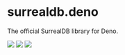 # surrealdb.deno

The official SurrealDB library for Deno.

[![](https://img.shields.io/badge/status-beta-ff00bb.svg?style=flat-square)](https://github.com/surrealdb/surrealdb.deno) [![](https://img.shields.io/badge/docs-view-44cc11.svg?style=flat-square)](https://surrealdb.com/docs/integration/libraries/deno) [![](https://img.shields.io/badge/license-Apache_License_2.0-00bfff.svg?style=flat-square)](https://github.com/surrealdb/surrealdb.deno)
